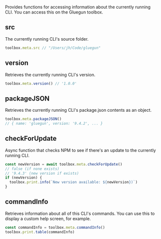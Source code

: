 Provides functions for accessing information about the currently running CLI. You can access this on the Gluegun toolbox.

## src

The currently running CLI's source folder.

```js
toolbox.meta.src // "/Users/jh/Code/gluegun"
```

## version

Retrieves the currently running CLI's version.

```js
toolbox.meta.version() // '1.0.0'
```

## packageJSON

Retrieves the currently running CLI's package.json contents as an object.

```js
toolbox.meta.packageJSON()
// { name: 'gluegun', version: '9.4.2', ... }
```

## checkForUpdate

Async function that checks NPM to see if there's an update to the currently running CLI.

```js
const newVersion = await toolbox.meta.checkForUpdate()
// false (if none exists)
// '9.4.3' (new version if exists)
if (newVersion) {
  toolbox.print.info(`New version available: ${newVersion})`)
}
```

## commandInfo

Retrieves information about all of this CLI's commands. You can use this to display a custom help screen, for example.

```js
const commandInfo = toolbox.meta.commandInfo()
toolbox.print.table(commandInfo)
```
